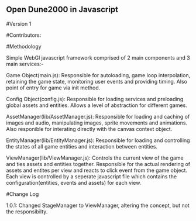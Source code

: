 ## Open Dune2000 in Javascript
#Version 1

#Contributors: 


#Methodology

Simple WebGl javascript framework comprised of 2 main components and 3 main services:-

Game Object(main.js): Responsible for autoloading, game loop interpolation, retaining the game state, monitoring user events and providing timing. Also point of entry for game via init method. 

Config Object(config.js): Responsible for loading services and preloading global assets and entities. Allows a level of abstraction for different games. 

AssetManager(lib/AssetManager.js): Responsible for loading and caching of images and audio, manipulating images, sprite movements and animations. Also responible for interating directly with the canvas context object.

EntityManager(lib/EntityManager.js): Responsible for loading and controlling the states of all game entities and interaction between entities.

ViewManager(lib/ViewManager.js): Controls the current view of the game and ties assets and entities together. Responsible for the actual rendering of assets and entites per view and reacts to click event from the game object. Each view is controlled by a seperate javascript file which contains the configuration(entities, events and assets) for each view. 

#Change Log

1.0.1: 
Changed StageManager to ViewManager, altering the concept, but not the responsibilty. 


